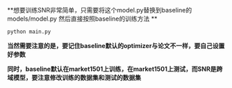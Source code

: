 **想要训练SNR非常简单，只需要将这个model.py替换到baseline的models/model.py  然后直接按照baseline的训练方法  **

``` python
python main.py
```
**当然需要注意的是，要记住baseline默认的optimizer与论文不一样，要自己设置好参数**

**同时，baseline默认在market1501上训练，在market1501上测试，而SNR是跨域模型，要注意修改训练的数据集和测试的数据集**
